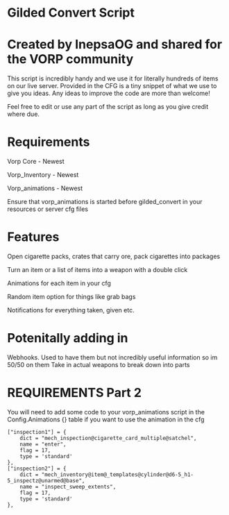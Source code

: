 # Gilded Convert Script
# Created by InepsaOG and shared for the VORP community

This script is incredibly handy and we use it for literally hundreds of items on our live server. 
Provided in the CFG is a tiny snippet of what we use to give you ideas. Any ideas to improve the code are more than welcome!

Feel free to edit or use any part of the script as long as you give credit where due. 

# Requirements
Vorp Core - Newest

Vorp_Inventory - Newest

Vorp_animations - Newest

Ensure that vorp_animations is started before gilded_convert in your resources or server cfg files

# Features
Open cigarette packs, crates that carry ore, pack cigarettes into packages

Turn an item or a list of items into a weapon with a double click

Animations for each item in your cfg

Random item option for things like grab bags

Notifications for everything taken, given etc.

# Potenitally adding in
Webhooks. Used to have them but not incredibly useful information so im 50/50 on them
Take in actual weapons to break down into parts

# REQUIREMENTS Part 2

You will need to add some code to your vorp_animations script in the Config.Animations {} table if you want to use the animation in the cfg

    ["inspection1"] = {
        dict = "mech_inspection@cigarette_card_multiple@satchel",
        name = "enter", 
        flag = 17,
        type = 'standard'
	},
    ["inspection2"] = {
        dict = "mech_inventory@item@_templates@cylinder@d6-5_h1-5_inspectz@unarmed@base",
        name = "inspect_sweep_extents", 
        flag = 17,
        type = 'standard'
	},